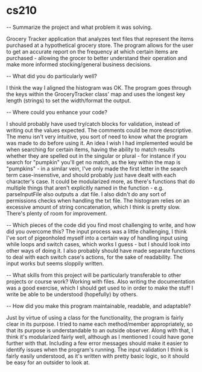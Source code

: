 # cs210

-- Summarize the project and what problem it was solving.

Grocery Tracker application that analyzes text files that represent the items purchased at a hypothetical grocery store. The program allows for the user to get an accurate report on the frequency at which certain items are purchased - allowing the grocer to better understand their operation and make more informed stocking/general business decisions.

-- What did you do particularly well?

I think the way I aligned the histogram was OK. The program goes through the keys within the GroceryTracker class' map and uses the longest key length (strings) to set the width/format the output.

-- Where could you enhance your code?

I should probably have used try/catch blocks for validation, instead of writing out the values expected. The comments could be more descriptive. The menu isn't very intuitive, you sort of need to know what the program was made to do before using it. An idea I wish I had implemented would be when searching for certain items, having the ability to match results whether they are spelled out in the singular or plural - for instance if you search for "pumpkin" you'll get no match, as the key within the map is "pumpkins" - in a similar vein, I've only made the first letter in the search term case-insenstive, and should probably just have dealt with each character's case. It could be modularized more, as there's functions that do multiple things that aren't explicitly named in the function - e.g. parseInputFile also outputs a .dat file. I also didn't do any sort of permissions checks when handling the txt file. The histogram relies on an excessive amount of string concatenation, which I think is pretty slow. There's plenty of room for improvement. 

-- Which pieces of the code did you find most challenging to write, and how did you overcome this?
The input process was a little challenging, I think I've sort of pigeonholed myself into a certain way of handling input using while loops and switch cases, which works I guess - but I should look into other ways of doing it. I also probably should have made separate functions to deal with each switch case's actions, for the sake of readability. The input works but seems sloppily written. 

-- What skills from this project will be particularly transferable to other projects or course work?
Working with files. Also writing the documentation was a good exercise, which I should get used to in order to make the stuff I write be able to be understood (hopefully) by others. 

-- How did you make this program maintainable, readable, and adaptable?

Just by virtue of using a class for the functionality, the program is fairly clear in its purpose. I tried to name each method/member appropriately, so that its purpose is understandable to an outside observer. Along with that, I think it's modularized fairly well, although as I mentioned I could have gone further with that. Including a few error messages should make it easier to identify issues when the program's running. The input validation I think is fairly easily understood, as it's written with pretty basic logic, so it should be easy for an outsider to look at. 